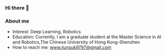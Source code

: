 ### Hi there 👋

<!--
**forestinblue/forestinblue** is a ✨ _special_ ✨ repository because its `README.md` (this file) appears on your GitHub profile.

Here are some ideas to get you started:

- 🔭 I’m currently working on ...
- 🌱 I’m currently learning ...
- 👯 I’m looking to collaborate on ...
- 🤔 I’m looking for help with ...
- 💬 Ask me about ...
- 📫 How to reach me: ...
- 😄 Pronouns: ...
- ⚡ Fun fact: ...
-->


### About me 
* Interest: Deep Learning, Robotics
* Education: Currently, I am a graduate student at the Master Science in AI and Robotics,The Chinese University of Hong Kong-Shenzhen
* How to reach me: www.ijunsuk9797@gmail.com


